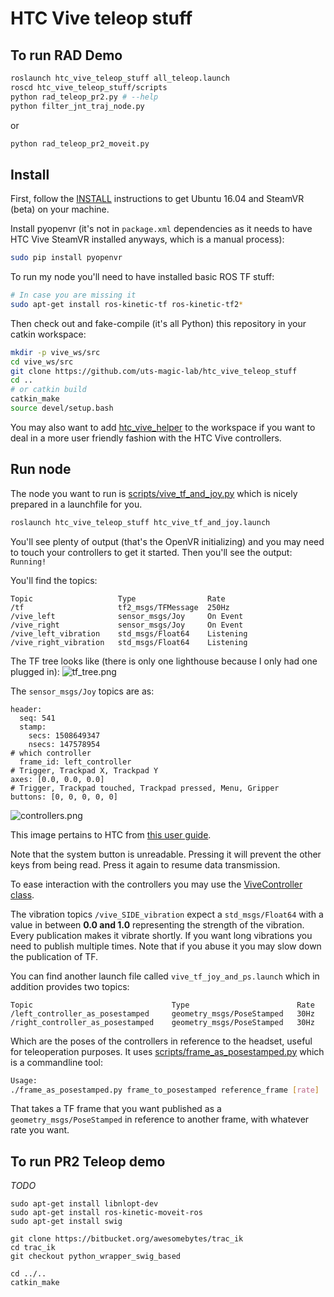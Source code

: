 # HTC Vive teleop stuff

## To run RAD Demo
```bash
roslaunch htc_vive_teleop_stuff all_teleop.launch
roscd htc_vive_teleop_stuff/scripts
python rad_teleop_pr2.py # --help
python filter_jnt_traj_node.py
```
or
```bash
python rad_teleop_pr2_moveit.py 
```



## Install

First, follow the [INSTALL](INSTALL.md) instructions to get Ubuntu 16.04 and SteamVR (beta) on your machine.

Install pyopenvr (it's not in `package.xml` dependencies as it needs to have HTC Vive SteamVR installed anyways, which is a manual process):
```bash
sudo pip install pyopenvr
```

To run my node you'll need to have installed basic ROS TF stuff:

```bash
# In case you are missing it
sudo apt-get install ros-kinetic-tf ros-kinetic-tf2*
```

Then check out and fake-compile (it's all Python) this repository in your catkin workspace:
```bash
mkdir -p vive_ws/src
cd vive_ws/src
git clone https://github.com/uts-magic-lab/htc_vive_teleop_stuff
cd ..
# or catkin build
catkin_make
source devel/setup.bash
```

You may also want to add [htc_vive_helper](https://github.com/uts-magic-lab/htc_vive_helper) to the workspace if you want to deal in a more user friendly fashion with the HTC Vive controllers.

## Run node
The node you want to run is [scripts/vive_tf_and_joy.py](scripts/vive_tf_and_joy.py) which is nicely prepared in a launchfile for you.
```bash
roslaunch htc_vive_teleop_stuff htc_vive_tf_and_joy.launch
```

You'll see plenty of output (that's the OpenVR initializing) and you may need to touch your controllers to get it started. Then you'll see the output: `Running!`

You'll find the topics:
```
Topic                   Type                Rate
/tf                     tf2_msgs/TFMessage  250Hz
/vive_left              sensor_msgs/Joy     On Event
/vive_right             sensor_msgs/Joy     On Event
/vive_left_vibration    std_msgs/Float64    Listening
/vive_right_vibration   std_msgs/Float64    Listening
```

The TF tree looks like (there is only one lighthouse because I only had one plugged in):
![tf_tree.png](tf_tree.png)

The `sensor_msgs/Joy` topics are as:
```
header: 
  seq: 541
  stamp: 
    secs: 1508649347
    nsecs: 147578954
# which controller
  frame_id: left_controller
# Trigger, Trackpad X, Trackpad Y
axes: [0.0, 0.0, 0.0]
# Trigger, Trackpad touched, Trackpad pressed, Menu, Gripper
buttons: [0, 0, 0, 0, 0]
```

![controllers.png](controllers.png)

This image pertains to HTC from [this user guide](http://www.htc.com/managed-assets/shared/desktop/vive/Vive_PRE_User_Guide.pdf).

Note that the system button is unreadable. Pressing it will prevent the other keys from being read. 
Press it again to resume data transmission.

To ease interaction with the controllers you may use the [ViveController class](https://github.com/uts-magic-lab/htc_vive_helper#class-to-manage-htc-vive-controllers).

The vibration topics `/vive_SIDE_vibration` expect a `std_msgs/Float64` with a value in between **0.0 and 1.0** representing the strength of the vibration. Every publication makes it vibrate shortly. If you want long vibrations you need to publish multiple times. Note that if you abuse it you may slow down the publication of TF.

You can find another launch file called `vive_tf_joy_and_ps.launch` which in addition provides two topics:
```
Topic                               Type                        Rate
/left_controller_as_posestamped     geometry_msgs/PoseStamped   30Hz
/right_controller_as_posestamped    geometry_msgs/PoseStamped   30Hz
```

Which are the poses of the controllers in reference to the headset, useful for teleoperation purposes.
It uses [scripts/frame_as_posestamped.py](scripts/frame_as_posestamped.py) which is a commandline tool:
```bash
Usage:
./frame_as_posestamped.py frame_to_posestamped reference_frame [rate]
```
That takes a TF frame that you want published as a `geometry_msgs/PoseStamped` in reference to another frame, with
whatever rate you want.

## To run PR2 Teleop demo
*TODO*
```
sudo apt-get install libnlopt-dev
sudo apt-get install ros-kinetic-moveit-ros
sudo apt-get install swig

git clone https://bitbucket.org/awesomebytes/trac_ik
cd trac_ik
git checkout python_wrapper_swig_based

cd ../..
catkin_make
```



